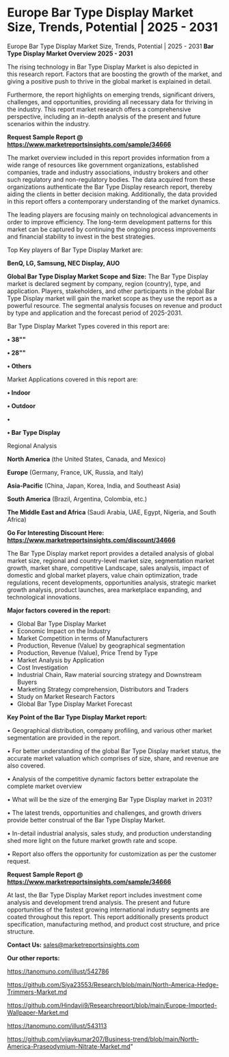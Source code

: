 # Europe Bar Type Display Market Size, Trends, Potential | 2025 - 2031
Europe Bar Type Display Market Size, Trends, Potential | 2025 - 2031
<Strong> Bar Type Display Market Overview 2025 - 2031</strong>

The rising technology in Bar Type Display Market is also depicted in this research report. Factors that are boosting the growth of the market, and giving a positive push to thrive in the global market is explained in detail.

Furthermore, the report highlights on emerging trends, significant drivers, challenges, and opportunities, providing all necessary data for thriving in the industry. This report market research offers a comprehensive perspective, including an in-depth analysis of the present and future scenarios within the industry.

<strong>Request Sample Report @ <a href=https://www.marketreportsinsights.com/sample/34666>https://www.marketreportsinsights.com/sample/34666</a></strong>

The market overview included in this report provides information from a wide range of resources like government organizations, established companies, trade and industry associations, industry brokers and other such regulatory and non-regulatory bodies. The data acquired from these organizations authenticate the Bar Type Display research report, thereby aiding the clients in better decision making. Additionally, the data provided in this report offers a contemporary understanding of the market dynamics.

The leading players are focusing mainly on technological advancements in order to improve efficiency. The long-term development patterns for this market can be captured by continuing the ongoing process improvements and financial stability to invest in the best strategies.

Top Key players of Bar Type Display Market are:

<strong>BenQ, LG, Samsung, NEC Display, AUO</strong>

<strong><b>Global Bar Type Display Market Scope and Size:</b></strong>
The Bar Type Display market is declared segment by company, region (country), type, and application. Players, stakeholders, and other participants in the global Bar Type Display market will gain the market scope as they use the report as a powerful resource. The segmental analysis focuses on revenue and product by type and application and the forecast period of 2025-2031.

Bar Type Display Market Types covered in this report are:

<strong>•  38""

•  28""

•  Others</strong>

Market Applications covered in this report are:

<strong>•  Indoor

•  Outdoor

•  

•  Bar Type Display</strong> 

Regional Analysis

<strong>North America</strong> (the United States, Canada, and Mexico)

<strong>Europe</strong> (Germany, France, UK, Russia, and Italy)

<strong>Asia-Pacific</strong> (China, Japan, Korea, India, and Southeast Asia)

<strong>South America</strong> (Brazil, Argentina, Colombia, etc.)

<strong>The Middle East and Africa</strong> (Saudi Arabia, UAE, Egypt, Nigeria, and South Africa)

<strong>Go For Interesting Discount Here: <a href=https://www.marketreportsinsights.com/discount/34666>https://www.marketreportsinsights.com/discount/34666</a></strong>

The Bar Type Display market report provides a detailed analysis of global market size, regional and country-level market size, segmentation market growth, market share, competitive Landscape, sales analysis, impact of domestic and global market players, value chain optimization, trade regulations, recent developments, opportunities analysis, strategic market growth analysis, product launches, area marketplace expanding, and technological innovations.

<strong><b>Major factors covered in the report:</b></strong>
<ul>
  <li>Global Bar Type Display Market </li>
  <li>Economic Impact on the Industry</li>
  <li>Market Competition in terms of Manufacturers</li>
  <li>Production, Revenue (Value) by geographical segmentation</li>
  <li>Production, Revenue (Value), Price Trend by Type</li>
  <li>Market Analysis by Application</li>
  <li>Cost Investigation</li>
  <li>Industrial Chain, Raw material sourcing strategy and Downstream Buyers</li>
  <li>Marketing Strategy comprehension, Distributors and Traders</li>
  <li>Study on Market Research Factors</li>
  <li>Global Bar Type Display Market Forecast</li>
</ul>

<strong><b>Key Point of the Bar Type Display Market report:</b></strong>

• Geographical distribution, company profiling, and various other market segmentation are provided in the report.

• For better understanding of the global Bar Type Display market status, the accurate market valuation which comprises of size, share, and revenue are also covered.

• Analysis of the competitive dynamic factors better extrapolate the complete market overview

• What will be the size of the emerging Bar Type Display market in 2031?

• The latest trends, opportunities and challenges, and growth drivers provide better construal of the Bar Type Display Market.

• In-detail industrial analysis, sales study, and production understanding shed more light on the future market growth rate and scope.

• Report also offers the opportunity for customization as per the customer request.

<strong>Request Sample Report @ <a href=https://www.marketreportsinsights.com/sample/34666>https://www.marketreportsinsights.com/sample/34666</a></strong>

At last, the Bar Type Display Market report includes investment come analysis and development trend analysis. The present and future opportunities of the fastest growing international industry segments are coated throughout this report. This report additionally presents product specification, manufacturing method, and product cost structure, and price structure.

<strong>Contact Us:</strong>
sales@marketreportsinsights.com

<strong>Our other reports:</strong>

<a href=https://tanomuno.com/illust/542786>https://tanomuno.com/illust/542786</a>

<a href=https://github.com/Siya23553/Research/blob/main/North-America-Hedge-Trimmers-Market.md>https://github.com/Siya23553/Research/blob/main/North-America-Hedge-Trimmers-Market.md</a>

<a href=https://github.com/Hindavii9/Researchreport/blob/main/Europe-Imported-Wallpaper-Market.md>https://github.com/Hindavii9/Researchreport/blob/main/Europe-Imported-Wallpaper-Market.md</a>

<a href=https://tanomuno.com/illust/543113>https://tanomuno.com/illust/543113</a>

<a href=https://github.com/vijaykumar207/Business-trend/blob/main/North-America-Praseodymium-Nitrate-Market.md>https://github.com/vijaykumar207/Business-trend/blob/main/North-America-Praseodymium-Nitrate-Market.md</a>"
